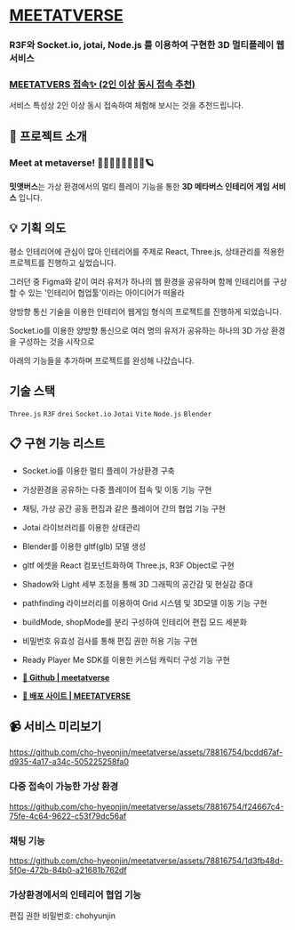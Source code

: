 # [MEETATVERSE](https://meetatverse-client-u16512.vm.elestio.app/)

### R3F와 Socket.io, jotai, Node.js 를 이용하여 구현한 3D 멀티플레이 웹 서비스

### [MEETATVERS 접속✨ (2인 이상 동시 접속 추천)](https://meetatverse-client-u16512.vm.elestio.app/)
서비스 특성상 2인 이상 동시 접속하여 체험해 보시는 것을 추천드립니다.


## 💬 프로젝트 소개 

### Meet at metaverse! 🙋🏻‍♀️🙋🏻‍♂️🙋🏻🪐

**밋앳버스**는 가상 환경에서의 멀티 플레이 기능을 통한 **3D 메타버스 인테리어 게임 서비스** 입니다.

## 💡 기획 의도


평소 인테리어에 관심이 많아 인테리어를 주제로 React, Three.js, 상태관리를 적용한 프로젝트를 진행하고 싶었습니다.

그러던 중 Figma와 같이 여러 유저가 하나의 웹 환경을 공유하며 함께 인테리어를 구상할 수 있는 '인테리어 협업툴'이라는 아이디어가 떠올라

양방향 통신 기술을 이용한 인테리어 웹게임 형식의 프로젝트를 진행하게 되었습니다.

Socket.io를 이용한 양방향 통신으로 여러 명의 유저가 공유하는 하나의 3D 가상 환경을 구성하는 것을 시작으로

아래의 기능들을 추가하며 프로젝트를 완성해 나갔습니다.

## 기술 스택

`Three.js` `R3F` `drei` `Socket.io` `Jotai` `Vite` `Node.js` `Blender`

## 📋 구현 기능 리스트

- Socket.io를 이용한 멀티 플레이 가상환경 구축
- 가상환경을 공유하는 다중 플레이어 접속 및 이동 기능 구현
- 채팅, 가상 공간 공동 편집과 같은 플레이어 간의 협업 기능 구현
- Jotai 라이브러리를 이용한 상태관리 
- Blender를 이용한 gltf(glb) 모델 생성
- gltf 에셋을 React 컴포넌트화하여 Three.js, R3F Object로 구현
- Shadow와 Light 세부 조정을 통해 3D 그래픽의 공간감 및 현실감 증대
- pathfinding 라이브러리를 이용하여 Grid 시스템 및 3D모델 이동 기능 구현
- buildMode, shopMode를 분리 구성하여 인테리어 편집 모드 세분화
- 비밀번호 유효성 검사를 통해 편집 권한 허용 기능 구현
- Ready Player Me SDK를 이용한 커스텀 캐릭터 구성 기능 구현

- **[🔗 Github | meetatverse](https://github.com/cho-hyeonjin/meetatverse)**
- **[🔗 배포 사이트 | MEETATVERSE](https://meetatverse-client-u16512.vm.elestio.app/)**

<!-- 실시간 양방향 통신으로 채팅 및 실시간 멀티플레이 기능 - 협업 기능으로의 확장 -->

## 📹 서비스 미리보기

https://github.com/cho-hyeonjin/meetatverse/assets/78816754/bcdd67af-d935-4a17-a34c-505225258fa0

### 다중 접속이 가능한 가상 환경

https://github.com/cho-hyeonjin/meetatverse/assets/78816754/f24667c4-75fe-4c64-9622-c53f79dc56af

### 채팅 기능

https://github.com/cho-hyeonjin/meetatverse/assets/78816754/1d3fb48d-5f0e-472b-84b0-a21681b762df

### 가상환경에서의 인테리어 협업 기능

편집 권한 비밀번호: chohyunjin
